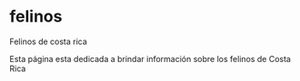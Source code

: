 # felinos

Felinos de costa rica

Esta página esta dedicada a brindar información sobre los felinos de Costa Rica
